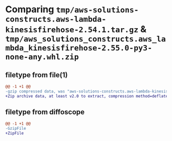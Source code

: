 # Comparing `tmp/aws-solutions-constructs.aws-lambda-kinesisfirehose-2.54.1.tar.gz` & `tmp/aws_solutions_constructs.aws_lambda_kinesisfirehose-2.55.0-py3-none-any.whl.zip`

## filetype from file(1)

```diff
@@ -1 +1 @@
-gzip compressed data, was "aws-solutions-constructs.aws-lambda-kinesisfirehose-2.54.1.tar", last modified: Thu Apr  4 21:00:31 2024, max compression
+Zip archive data, at least v2.0 to extract, compression method=deflate
```

## filetype from diffoscope

```diff
@@ -1 +1 @@
-GzipFile
+ZipFile
```

